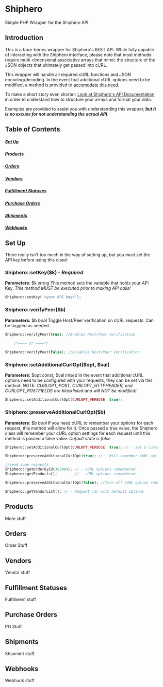 # Shiphero
Simple PHP Wrapper for the Shiphero API

## Introduction
This is a *bare-bones* wrapper for Shiphero's REST API. While fully capable of interacting with the Shiphero interface, please note
that most methods require multi-dimensional associative arrays that mimic the structure of the JSON objects that ultimately get passed
into cURL. 

This wrapper will handle all required cURL functions and JSON encoding/decoding. In the event that additional cURL options 
need to be modified, a method is provided to [accomodate this need](#shiphero-setadditionalcurlopt-opt-val).

To make a short story even shorter: [Look at Shiphero's API Documentation](http://docs.shipheropublic.apiary.io/#) in order to understand
how to structure your arrays and format your data. 

Examples are provided to assist you with understanding this wrapper, ***but it is no excuse for not understanding the actual API***.

## Table of Contents
##### [Set Up](#set-up)
##### [Products](#products)
##### [Orders](#orders)
##### [Vendors](#vendors)
##### [Fulfillment Statuses](#fulfillment-statuses)
##### [Purchase Orders](#purchase-orders)
##### [Shipments](#shipments)
##### [Webhooks](#webhooks)

## Set Up
There really isn't too much in the way of setting up, but you *must* set the API key before using this class!

### Shiphero::setKey($k) - ***Required***
**Parameters:** $k *string*
This method sets the variable that holds your API Key. *This method MUST be executed prior to making API calls!*
```PHP
Shiphero::setKey('<your API key>');
```
### Shiphero::verifyPeer($b)
**Parameters:** $b *bool*
Toggle Host/Peer verification on cURL requests. Can be toggled as needed.
```PHP
Shiphero::verifyPeer(true); //Enables Host/Peer Verification

    /*==== or ====*/
    
Shiphero::verifyPeer(false); //Disables Host/Peer Verification
```

### Shiphero::setAdditionalCurlOpt($opt, $val)
**Parameters:** $opt *const*, $val *mixed*
In the event that additional cURL options need to be configured with your requests, they can be set via this method.
*NOTE: CURLOPT_POST, CURLOPT_HTTPHEADER, and CURLOPT_POSTFIELDS are blacklisted and will NOT be modified!*
```PHP
Shiphero::setAdditionalCurlOpt(CURLOPT_VERBOSE, true);
```

### Shiphero::preserveAdditionalCurlOpt($b)
**Parameters:** $b *bool*
If you need cURL to remember your options for each request, this method will allow for it. Once passed a true value, the Shiphero class
will remember your cURL option settings for each request until this method is passed a false value. *Default state is false*
```PHP
Shiphero::setAdditionalCurlOpt(CURLOPT_VERBOSE, true); // - set a custom cURL option for next API request.

Shiphero::preserveAdditionalCurlOpt(true); // - Will remember cURL option settings until turned off

//send some requests
Shiphero::getOrderById(383484); // - cURL options remembered
Shiphero::getProducts();        // - cURL options remembered

Shiphero::preserveAdditionalCurlOpt(false); //Turn off cURL option rememberance and clear out stored values.

Shiphero::getVendorList(): // - Request ran with default options
```

## Products
More stuff

## Orders
Order Stuff

## Vendors
Vendor stuff

## Fulfillment Statuses
Fulfillment stuff

## Purchase Orders
PO Stuff

## Shipments
Shipment stuff

## Webhooks
Webhook stuff

